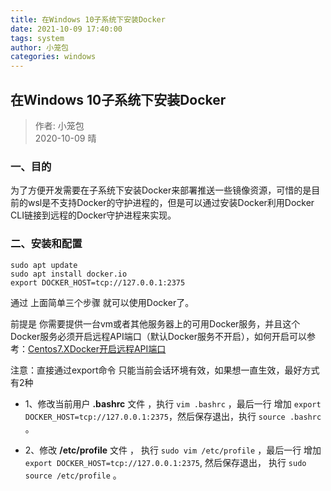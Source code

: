 ```yaml
---
title: 在Windows 10子系统下安装Docker
date: 2021-10-09 17:40:00
tags: system
author: 小笼包
categories: windows
---
```


## 在Windows 10子系统下安装Docker

> 作者: 小笼包  
> 2020-10-09 晴

### 一、目的
为了方便开发需要在子系统下安装Docker来部署推送一些镜像资源，可惜的是目前的wsl是不支持Docker的守护进程的，但是可以通过安装Docker利用Docker CLI链接到远程的Docker守护进程来实现。

### 二、安装和配置
```
sudo apt update
sudo apt install docker.io
export DOCKER_HOST=tcp://127.0.0.1:2375
```
通过 上面简单三个步骤 就可以使用Docker了。

<!-- more -->

前提是 你需要提供一台vm或者其他服务器上的可用Docker服务，并且这个Docker服务必须开启远程API端口（默认Docker服务不开启），如何开启可以参考：[Centos7.XDocker开启远程API端口](https://github.com/SimpleDays/studyessay/blob/master/docker/Centos7.XDocker%E5%BC%80%E5%90%AF%E8%BF%9C%E7%A8%8BAPI%E7%AB%AF%E5%8F%A3.md)

注意：直接通过export命令 只能当前会话环境有效，如果想一直生效，最好方式有2种

* 1、修改当前用户 **.bashrc** 文件 ，执行 `vim .bashrc` ，最后一行 增加 `export DOCKER_HOST=tcp://127.0.0.1:2375`，然后保存退出，执行 `source .bashrc` 。

* 2、修改 **/etc/profile** 文件 ， 执行 `sudo vim /etc/profile` ，最后一行 增加 `export DOCKER_HOST=tcp://127.0.0.1:2375`, 然后保存退出， 执行 `sudo source /etc/profile` 。